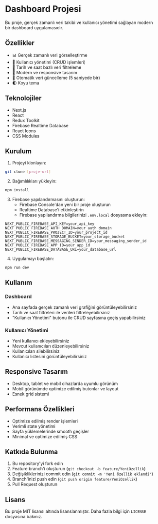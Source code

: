 # Dashboard Projesi

Bu proje, gerçek zamanlı veri takibi ve kullanıcı yönetimi sağlayan modern bir dashboard uygulamasıdır.

## Özellikler

- 📊 Gerçek zamanlı veri görselleştirme
- 👥 Kullanıcı yönetimi (CRUD işlemleri)
- 📅 Tarih ve saat bazlı veri filtreleme
- 🎨 Modern ve responsive tasarım
- 🔄 Otomatik veri güncelleme (5 saniyede bir)
- 🌓 Koyu tema

## Teknolojiler

- Next.js
- React
- Redux Toolkit
- Firebase Realtime Database
- React Icons
- CSS Modules

## Kurulum

1. Projeyi klonlayın:
```bash
git clone [proje-url]
```

2. Bağımlılıkları yükleyin:
```bash
npm install
```

3. Firebase yapılandırmasını oluşturun:
   - Firebase Console'dan yeni bir proje oluşturun
   - Realtime Database'i etkinleştirin
   - Firebase yapılandırma bilgilerinizi `.env.local` dosyasına ekleyin:
```env
NEXT_PUBLIC_FIREBASE_API_KEY=your_api_key
NEXT_PUBLIC_FIREBASE_AUTH_DOMAIN=your_auth_domain
NEXT_PUBLIC_FIREBASE_PROJECT_ID=your_project_id
NEXT_PUBLIC_FIREBASE_STORAGE_BUCKET=your_storage_bucket
NEXT_PUBLIC_FIREBASE_MESSAGING_SENDER_ID=your_messaging_sender_id
NEXT_PUBLIC_FIREBASE_APP_ID=your_app_id
NEXT_PUBLIC_FIREBASE_DATABASE_URL=your_database_url
```

4. Uygulamayı başlatın:
```bash
npm run dev
```

## Kullanım

### Dashboard

- Ana sayfada gerçek zamanlı veri grafiğini görüntüleyebilirsiniz
- Tarih ve saat filtreleri ile verileri filtreleyebilirsiniz
- "Kullanıcı Yönetimi" butonu ile CRUD sayfasına geçiş yapabilirsiniz

### Kullanıcı Yönetimi

- Yeni kullanıcı ekleyebilirsiniz
- Mevcut kullanıcıları düzenleyebilirsiniz
- Kullanıcıları silebilirsiniz
- Kullanıcı listesini görüntüleyebilirsiniz

## Responsive Tasarım

- Desktop, tablet ve mobil cihazlarda uyumlu görünüm
- Mobil görünümde optimize edilmiş butonlar ve layout
- Esnek grid sistemi

## Performans Özellikleri

- Optimize edilmiş render işlemleri
- Verimli state yönetimi
- Sayfa yüklemelerinde smooth geçişler
- Minimal ve optimize edilmiş CSS

## Katkıda Bulunma

1. Bu repository'yi fork edin
2. Feature branch'i oluşturun (`git checkout -b feature/YeniOzellik`)
3. Değişikliklerinizi commit edin (`git commit -m 'Yeni özellik eklendi'`)
4. Branch'inizi push edin (`git push origin feature/YeniOzellik`)
5. Pull Request oluşturun

## Lisans

Bu proje MIT lisansı altında lisanslanmıştır. Daha fazla bilgi için `LICENSE` dosyasına bakınız.
